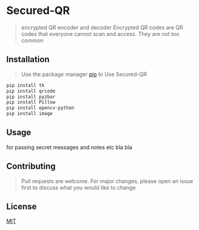 # Secured-QR
>encrypted QR encoder and decoder
Encrypted QR codes are QR codes that everyone cannot scan and access. 
They are not too common

## Installation

>Use the package manager [pip](https://pip.pypa.io/en/stable/) to Use Secured-QR
```bash
pip install tk
pip install qrcode
pip install pyzbar
pip install Pillow
pip install opencv-python
pip install image
```

## Usage
for passing secret messages and notes etc bla bla


## Contributing
>Pull requests are welcome. For major changes, please open an issue first to discuss what you would like to change

## License
[MIT](https://choosealicense.com/licenses/mit/)
